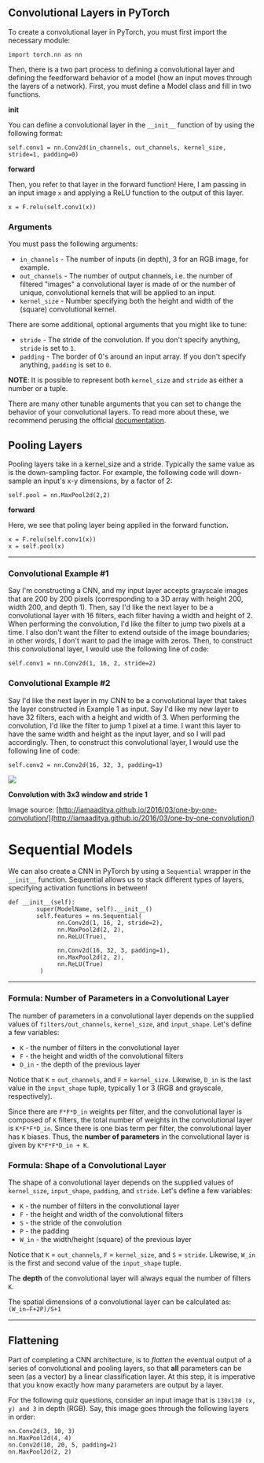 ## Convolutional Layers in PyTorch

To create a convolutional layer in PyTorch, you must first import the necessary module:

```
import torch.nn as nn
```

Then, there is a two part process to defining a convolutional layer and defining the feedforward behavior of a model (how an input moves through the layers of a network). First, you must define a Model class and fill in two functions.

****init****

You can define a convolutional layer in the `__init__` function of by using the following format:

```
self.conv1 = nn.Conv2d(in_channels, out_channels, kernel_size, stride=1, padding=0)
```

**forward**

Then, you refer to that layer in the forward function! Here, I am passing in an input image `x` and applying a ReLU function to the output of this layer.

```
x = F.relu(self.conv1(x))
```

### Arguments

You must pass the following arguments:

- `in_channels` - The number of inputs (in depth), 3 for an RGB image, for example.
- `out_channels` - The number of output channels, i.e. the number of filtered "images" a convolutional layer is made of or the number of unique, convolutional kernels that will be applied to an input.
- `kernel_size` - Number specifying both the height and width of the (square) convolutional kernel.

There are some additional, optional arguments that you might like to tune:

- `stride` - The stride of the convolution. If you don't specify anything, `stride` is set to `1`.
- `padding` - The border of 0's around an input array. If you don't specify anything, `padding` is set to `0`.

**NOTE**: It is possible to represent both `kernel_size` and `stride` as either a number or a tuple.

There are many other tunable arguments that you can set to change the behavior of your convolutional layers. To read more about these, we recommend perusing the official [documentation](https://pytorch.org/docs/stable/nn.html#conv2d).

## Pooling Layers

Pooling layers take in a kernel\_size and a stride. Typically the same value as is the down-sampling factor. For example, the following code will down-sample an input's x-y dimensions, by a factor of 2:

```
self.pool = nn.MaxPool2d(2,2)
```

**forward**

Here, we see that poling layer being applied in the forward function.

```
x = F.relu(self.conv1(x))
x = self.pool(x)
```

* * *

### Convolutional Example #1

Say I'm constructing a CNN, and my input layer accepts grayscale images that are 200 by 200 pixels (corresponding to a 3D array with height 200, width 200, and depth 1). Then, say I'd like the next layer to be a convolutional layer with 16 filters, each filter having a width and height of 2. When performing the convolution, I'd like the filter to jump two pixels at a time. I also don't want the filter to extend outside of the image boundaries; in other words, I don't want to pad the image with zeros. Then, to construct this convolutional layer, I would use the following line of code:

```
self.conv1 = nn.Conv2d(1, 16, 2, stride=2)
```

### Convolutional Example #2

Say I'd like the next layer in my CNN to be a convolutional layer that takes the layer constructed in Example 1 as input. Say I'd like my new layer to have 32 filters, each with a height and width of 3. When performing the convolution, I'd like the filter to jump 1 pixel at a time. I want this layer to have the same width and height as the input layer, and so I will pad accordingly. Then, to construct this convolutional layer, I would use the following line of code:

```
self.conv2 = nn.Conv2d(16, 32, 3, padding=1)
```

![](https://video.udacity-data.com/topher/2018/September/5ba980d4_full-padding-no-strides-transposed/full-padding-no-strides-transposed.gif)

**Convolution with 3x3 window and stride 1**

Image source: [http://iamaaditya.github.io/2016/03/one-by-one-convolution/](http://iamaaditya.github.io/2016/03/one-by-one-convolution/)

# Sequential Models

We can also create a CNN in PyTorch by using a `Sequential` wrapper in the `__init__` function. Sequential allows us to stack different types of layers, specifying activation functions in between!

```
def __init__(self):
        super(ModelName, self).__init__()
        self.features = nn.Sequential(
              nn.Conv2d(1, 16, 2, stride=2),
              nn.MaxPool2d(2, 2),
              nn.ReLU(True),

              nn.Conv2d(16, 32, 3, padding=1),
              nn.MaxPool2d(2, 2),
              nn.ReLU(True) 
         )
```

* * *

### Formula: Number of Parameters in a Convolutional Layer

The number of parameters in a convolutional layer depends on the supplied values of `filters/out_channels`, `kernel_size`, and `input_shape`. Let's define a few variables:

- `K` - the number of filters in the convolutional layer
- `F` - the height and width of the convolutional filters
- `D_in` - the depth of the previous layer

Notice that `K` = `out_channels`, and `F` = `kernel_size`. Likewise, `D_in` is the last value in the `input_shape` tuple, typically 1 or 3 (RGB and grayscale, respectively).

Since there are `F*F*D_in` weights per filter, and the convolutional layer is composed of `K` filters, the total number of weights in the convolutional layer is `K*F*F*D_in`. Since there is one bias term per filter, the convolutional layer has `K` biases. Thus, the **number of parameters** in the convolutional layer is given by `K*F*F*D_in + K`.

### Formula: Shape of a Convolutional Layer

The shape of a convolutional layer depends on the supplied values of `kernel_size`, `input_shape`, `padding`, and `stride`. Let's define a few variables:

- `K` - the number of filters in the convolutional layer
- `F` - the height and width of the convolutional filters
- `S` - the stride of the convolution
- `P` - the padding
- `W_in` - the width/height (square) of the previous layer

Notice that `K` = `out_channels`, `F` = `kernel_size`, and `S` = `stride`. Likewise, `W_in` is the first and second value of the `input_shape` tuple.

The **depth** of the convolutional layer will always equal the number of filters `K`.

The spatial dimensions of a convolutional layer can be calculated as: `(W_in−F+2P)/S+1`

* * *

## Flattening

Part of completing a CNN architecture, is to _flatten_ the eventual output of a series of convolutional and pooling layers, so that **all** parameters can be seen (as a vector) by a linear classification layer. At this step, it is imperative that you know exactly how many parameters are output by a layer.

For the following quiz questions, consider an input image that is `130x130 (x, y) and 3` in depth (RGB). Say, this image goes through the following layers in order:

```
nn.Conv2d(3, 10, 3)
nn.MaxPool2d(4, 4)
nn.Conv2d(10, 20, 5, padding=2)
nn.MaxPool2d(2, 2)
```